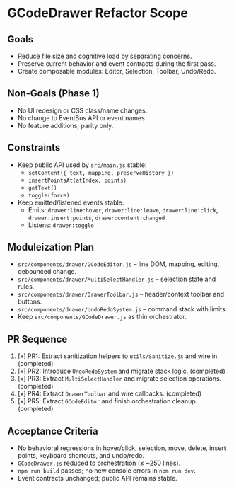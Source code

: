 # GCodeDrawer Refactor Scope

## Goals
- Reduce file size and cognitive load by separating concerns.
- Preserve current behavior and event contracts during the first pass.
- Create composable modules: Editor, Selection, Toolbar, Undo/Redo.

## Non-Goals (Phase 1)
- No UI redesign or CSS class/name changes.
- No change to EventBus API or event names.
- No feature additions; parity only.

## Constraints
- Keep public API used by `src/main.js` stable:
  - `setContent({ text, mapping, preserveHistory })`
  - `insertPointsAt(atIndex, points)`
  - `getText()`
  - `toggle(force)`
- Keep emitted/listened events stable:
  - Emits: `drawer:line:hover`, `drawer:line:leave`, `drawer:line:click`, `drawer:insert:points`, `drawer:content:changed`
  - Listens: `drawer:toggle`

## Moduleization Plan
- `src/components/drawer/GCodeEditor.js` – line DOM, mapping, editing, debounced change.
- `src/components/drawer/MultiSelectHandler.js` – selection state and rules.
- `src/components/drawer/DrawerToolbar.js` – header/context toolbar and buttons.
- `src/components/drawer/UndoRedoSystem.js` – command stack with limits.
- Keep `src/components/GCodeDrawer.js` as thin orchestrator.

## PR Sequence
1. [x] PR1: Extract sanitization helpers to `utils/Sanitize.js` and wire in. (completed)
2. [x] PR2: Introduce `UndoRedoSystem` and migrate stack logic. (completed)
3. [x] PR3: Extract `MultiSelectHandler` and migrate selection operations. (completed)
4. [x] PR4: Extract `DrawerToolbar` and wire callbacks. (completed)
5. [x] PR5: Extract `GCodeEditor` and finish orchestration cleanup. (completed)

## Acceptance Criteria
- No behavioral regressions in hover/click, selection, move, delete, insert points, keyboard shortcuts, and undo/redo.
- `GCodeDrawer.js` reduced to orchestration (≤ ~250 lines).
- `npm run build` passes; no new console errors in `npm run dev`.
- Event contracts unchanged; public API remains stable.
